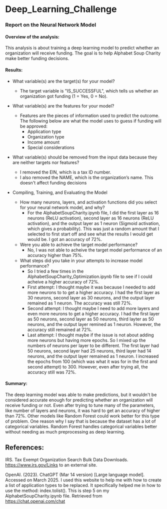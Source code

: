 # Deep_Learning_Challenge

### Report on the Neural Network Model

#### Overview of the analysis:

This analysis is about training a deep learning model to predict whether an organization will receive funding. The goal is to help Alphabet Soup Charity make better funding decisions.

#### Results:

* What variable(s) are the target(s) for your model?
  * The target variable is "IS_SUCCESSFUL", which tells us whether an organization got funding (1 = Yes, 0 = No).
* What variable(s) are the features for your model?
  * Features are the pieces of information used to predict the outcome. The following below are what the model uses to guess if funding will be approved:
    * Application type
    * Organization type
    * Income amount
    * Special considerations
* What variable(s) should be removed from the input data because they are neither targets nor features?
  * I removed the EIN, which is a tax ID number.
  * I also removed the NAME, which is the organization’s name. This doesn't affect funding decisions
 
* Compiling, Training, and Evaluating the Model
  * How many neurons, layers, and activation functions did you select for your neural network model, and why?
    * For the AlphabetSoupCharity.ipynb file, I did the first layer as 16 neurons (ReLU activation), second layer as 16 neurons (ReLU activation), and the output layer as 1 neuron (Sigmoid activation, which gives a probability). This was just a random amount that I selected to first start off and see what the results I would get would be. I got an accuracy of 72%.
  * Were you able to achieve the target model performance?
    * No, I was not able to acheive the target model performance of an accuracy higher than 75%.
  * What steps did you take in your attempts to increase model performance?
    *  So I tried a few times in the AlphabetSoupCharity_Optimization.ipynb file to see if I could acheive a higher accuracy of 72%.
      *  First attempt: I thought maybe it was because I needed to add more neurons to to get a higher accuracy. I had the first layer as 30 neurons, second layer as 30 neurons, and the output layer remained as 1 neuron. The accuracy was still 72%.
      *  Second attempt: I thought maybe I need to add more layers and even more neurons to get a higher accuracy. I had the first layer as 50 neurons, second layer as 50 neurons, third layter as 50 neurons, and the output layer remined as 1 neuron. However, the accuracy still remained at 72%.
      *  Last attempt: I thought maybe if the issue is not about adding more neurons but having more epochs. So I mixed up the numbers of neurons per layer to be different. The first layer had 50 neurons, second layer had 25 neurons, third layer had 14 neurons, and the output layer remained as 1 neuron. I increased the epochs from 100 (which was what it was for in the first and second attempt) to 300. However, even after trying all, the accuracy still was 72%.

#### Summary:
The deep learning model was able to make predictions, but it wouldn't be considered accurate enough for predicting whether an organization will receive funding or not. Even after trying to tune many of the parameters, like number of layers and neurons, it was hard to get an accuracy of higher than 72%. Other models like Random Forest could work better for this type of problem. One reason why I say that is because the dataset has a lot of categorical variables. Random Forest handles categorical variables better without needing as much preprocessing as deep learning.

## References:

IRS. Tax Exempt Organization Search Bulk Data Downloads. https://www.irs.gov/Links to an external site.

OpenAI. (2023). ChatGPT (Mar 14 version) [Large language model]. Accessed on March 2025. I used this website to help me with how to create a list of application types to be replaced. It specifically helped me in how to use the method: index.tolist(). This is step 5 on my AlphabetSoupCharity.ipynb file. Retrieved from https://chat.openai.com/chat
